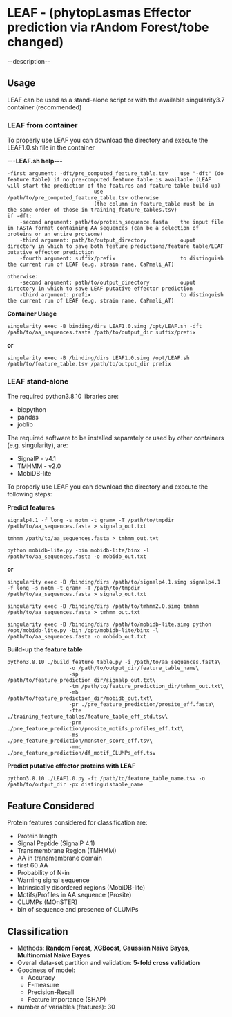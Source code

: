 # LEAF - (phytopLasmas Effector prediction via rAndom Forest/tobe changed)
--description--




## Usage
LEAF can be used as a stand-alone script or with the available singularity3.7 container (recommended)

### LEAF from container
To properly use LEAF you can download the directory and execute the LEAF1.0.sh file in the container

**---LEAF.sh help---**
```
-first argument: -dft/pre_computed_feature_table.tsv	use "-dft" (do feature table) if no pre-computed feature table is available (LEAF will start the prediction of the features and feature table build-up)
							use /path/to/pre_computed_feature_table.tsv otherwise
							(the column in feature_table must be in the same order of those in training_feature_tables.tsv) 
if -dft:
	-second argument: path/to/protein_sequence.fasta	the input file in FASTA format containing AA sequences (can be a selection of proteins or an entire proteome)
	-third argument: path/to/output_directory			ouput directory in which to save both feature predictions/feature table/LEAF putative effector prediction 
	-fourth argument: suffix/prefix						to distinguish the current run of LEAF (e.g. strain name, CaPmali_AT)

otherwise:
	-second argument: path/to/output_directory			ouput directory in which to save LEAF putative effector prediction 
	-third argument: prefix								to distinguish the current run of LEAF (e.g. strain name, CaPmali_AT)
```
**Container Usage**
```
singularity exec -B binding/dirs LEAF1.0.simg /opt/LEAF.sh -dft /path/to/aa_sequences.fasta /path/to/output_dir suffix/prefix
```
**or**
```
singularity exec -B /binding/dirs LEAF1.0.simg /opt/LEAF.sh /path/to/feature_table.tsv /path/to/output_dir prefix
```
### LEAF stand-alone 
The required python3.8.10 libraries are:
- biopython
- pandas
- joblib

The required software to be installed separately or used by other containers (e.g. singularity), are:
- SignalP - v4.1
- TMHMM - v2.0
- MobiDB-lite

To properly use LEAF you can download the directory and execute the following steps:

**Predict features** 
```
signalp4.1 -f long -s notm -t gram+ -T /path/to/tmpdir /path/to/aa_sequences.fasta > signalp_out.txt
```
```
tmhmm /path/to/aa_sequences.fasta > tmhmm_out.txt
```
```
python mobidb-lite.py -bin mobidb-lite/binx -l /path/to/aa_sequences.fasta -o mobidb_out.txt
```
**or**
```
singularity exec -B /binding/dirs /path/to/signalp4.1.simg signalp4.1 -f long -s notm -t gram+ -T /path/to/tmpdir /path/to/aa_sequences.fasta > signalp_out.txt
```
```
singularity exec -B /binding/dirs /path/to/tmhmm2.0.simg tmhmm /path/to/aa_sequences.fasta > tmhmm_out.txt
```
```
singularity exec -B /binding/dirs /path/to/mobidb-lite.simg python /opt/mobidb-lite.py -bin /opt/mobidb-lite/binx -l /path/to/aa_sequences.fasta -o mobidb_out.txt
```

**Build-up the feature table**
```
python3.8.10 ./build_feature_table.py -i /path/to/aa_sequences.fasta\
					-o /path/to/output_dir/feature_table_name\
					-sp /path/to/feature_prediction_dir/signalp_out.txt\
					-tm /path/to/feature_prediction_dir/tmhmm_out.txt\
					-mb /path/to/feature_prediction_dir/mobidb_out.txt\
					-pr ./pre_feature_prediction/prosite_eff.fasta\
					-fte ./training_feature_tables/feature_table_eff_std.tsv\
					-prm ./pre_feature_prediction/prosite_motifs_profiles_eff.txt\
					-ms ./pre_feature_prediction/monster_score_eff.tsv\
					-mmc ./pre_feature_prediction/df_motif_CLUMPs_eff.tsv
```
**Predict putative effector proteins with LEAF**
```
python3.8.10 ./LEAF1.0.py -ft /path/to/feature_table_name.tsv -o /path/to/output_dir -px distinguishable_name 
```

## Feature Considered
Protein features considered for classification are:
- Protein length
- Signal Peptide (SignalP 4.1)
- Transmembrane Region (TMHMM)
 - AA in transmembrane domain
 - first 60 AA
 - Probability of N-in
 - Warning signal sequence 
-  Intrinsically disordered regions (MobiDB-lite)
- Motifs/Profiles in AA sequence (Prosite)
- CLUMPs (MOnSTER)
- bin of sequence and presence of CLUMPs

## Classification
- Methods: **Random Forest**, **XGBoost**, **Gaussian Naive Bayes**, **Multinomial Naive Bayes**
- Overall data-set partition and validation: **5-fold cross validation** 
- Goodness of model:
  - Accuracy
  - F-measure
  - Precision-Recall
  - Feature importance (SHAP)
- number of variables (features): 30




